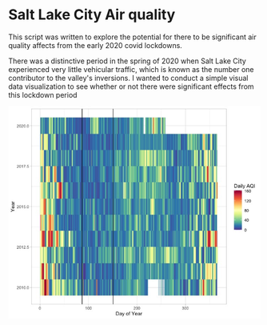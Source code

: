 # Salt Lake City Air quality
This script was written to explore the potential for there to be significant air quality affects from the early 2020 covid lockdowns.

There was a distinctive period in the spring of 2020 when Salt Lake City experienced very little vehicular traffic, which is known as the number one contributor to the valley's inversions. I wanted to conduct a simple visual data visualization to see whether or not there were significant effects from this lockdown period

![Air quality index heatmap](Daily_heatmap.jpeg)
